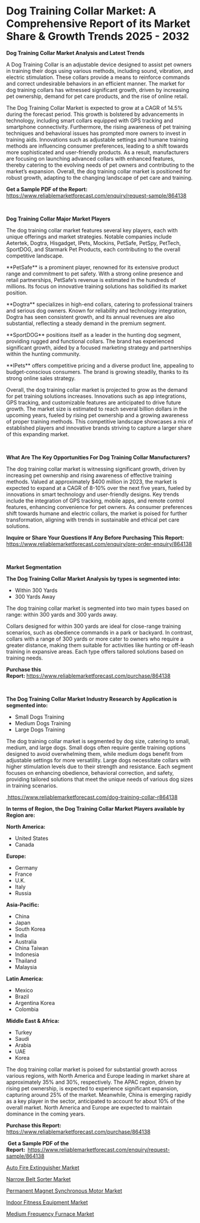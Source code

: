 <p><h1>Dog Training Collar Market: A Comprehensive Report of its Market Share & Growth Trends 2025 - 2032</h1></p><p><strong>Dog Training Collar Market Analysis and Latest Trends</strong></p>
<p><p>A Dog Training Collar is an adjustable device designed to assist pet owners in training their dogs using various methods, including sound, vibration, and electric stimulation. These collars provide a means to reinforce commands and correct undesirable behaviors in an efficient manner. The market for dog training collars has witnessed significant growth, driven by increasing pet ownership, demand for pet care products, and the rise of online retail.</p><p>The Dog Training Collar Market is expected to grow at a CAGR of 14.5% during the forecast period. This growth is bolstered by advancements in technology, including smart collars equipped with GPS tracking and smartphone connectivity. Furthermore, the rising awareness of pet training techniques and behavioral issues has prompted more owners to invest in training aids. Innovations such as adjustable settings and humane training methods are influencing consumer preferences, leading to a shift towards more sophisticated and user-friendly products. As a result, manufacturers are focusing on launching advanced collars with enhanced features, thereby catering to the evolving needs of pet owners and contributing to the market’s expansion. Overall, the dog training collar market is positioned for robust growth, adapting to the changing landscape of pet care and training.</p></p>
<p><strong>Get a Sample PDF of the Report:&nbsp;</strong> <a href="https://www.reliablemarketforecast.com/enquiry/request-sample/864138?utm_campaign=1080&utm_medium=2&utm_source=Github&utm_content=ia&utm_term=10042025&utm_id=dog-training-collar">https://www.reliablemarketforecast.com/enquiry/request-sample/864138</a></p>
<p>&nbsp;</p>
<p><strong>Dog Training Collar Major Market Players</strong></p>
<p><p>The dog training collar market features several key players, each with unique offerings and market strategies. Notable companies include Aetertek, Dogtra, Hisgadget, IPets, Mockins, PetSafe, PetSpy, PetTech, SportDOG, and Starmark Pet Products, each contributing to the overall competitive landscape.</p><p>**PetSafe** is a prominent player, renowned for its extensive product range and commitment to pet safety. With a strong online presence and retail partnerships, PetSafe’s revenue is estimated in the hundreds of millions. Its focus on innovative training solutions has solidified its market position.</p><p>**Dogtra** specializes in high-end collars, catering to professional trainers and serious dog owners. Known for reliability and technology integration, Dogtra has seen consistent growth, and its annual revenues are also substantial, reflecting a steady demand in the premium segment.</p><p>**SportDOG** positions itself as a leader in the hunting dog segment, providing rugged and functional collars. The brand has experienced significant growth, aided by a focused marketing strategy and partnerships within the hunting community.</p><p>**IPets** offers competitive pricing and a diverse product line, appealing to budget-conscious consumers. The brand is growing steadily, thanks to its strong online sales strategy.</p><p>Overall, the dog training collar market is projected to grow as the demand for pet training solutions increases. Innovations such as app integrations, GPS tracking, and customizable features are anticipated to drive future growth. The market size is estimated to reach several billion dollars in the upcoming years, fueled by rising pet ownership and a growing awareness of proper training methods. This competitive landscape showcases a mix of established players and innovative brands striving to capture a larger share of this expanding market.</p></p>
<p>&nbsp;</p>
<p><strong>What Are The Key Opportunities For Dog Training Collar Manufacturers?</strong></p>
<p><p>The dog training collar market is witnessing significant growth, driven by increasing pet ownership and rising awareness of effective training methods. Valued at approximately $400 million in 2023, the market is expected to expand at a CAGR of 8-10% over the next five years, fueled by innovations in smart technology and user-friendly designs. Key trends include the integration of GPS tracking, mobile apps, and remote control features, enhancing convenience for pet owners. As consumer preferences shift towards humane and electric collars, the market is poised for further transformation, aligning with trends in sustainable and ethical pet care solutions.</p></p>
<p><strong>Inquire or Share Your Questions If Any Before Purchasing This Report:</strong> <a href="https://www.reliablemarketforecast.com/enquiry/pre-order-enquiry/864138?utm_campaign=1080&utm_medium=2&utm_source=Github&utm_content=ia&utm_term=10042025&utm_id=dog-training-collar">https://www.reliablemarketforecast.com/enquiry/pre-order-enquiry/864138</a></p>
<p>&nbsp;</p>
<p><strong>Market Segmentation</strong></p>
<p><strong>The Dog Training Collar Market Analysis by types is segmented into:</strong></p>
<p><ul><li>Within 300 Yards</li><li>300 Yards Away</li></ul></p>
<p><p>The dog training collar market is segmented into two main types based on range: within 300 yards and 300 yards away. </p><p>Collars designed for within 300 yards are ideal for close-range training scenarios, such as obedience commands in a park or backyard. In contrast, collars with a range of 300 yards or more cater to owners who require a greater distance, making them suitable for activities like hunting or off-leash training in expansive areas. Each type offers tailored solutions based on training needs.</p></p>
<p><strong>Purchase this Report:&nbsp;</strong><a href="https://www.reliablemarketforecast.com/purchase/864138?utm_campaign=1080&utm_medium=2&utm_source=Github&utm_content=ia&utm_term=10042025&utm_id=dog-training-collar">https://www.reliablemarketforecast.com/purchase/864138</a></p>
<p>&nbsp;</p>
<p><strong>The Dog Training Collar Market Industry Research by Application is segmented into:</strong></p>
<p><ul><li>Small Dogs Training</li><li>Medium Dogs Training</li><li>Large Dogs Training</li></ul></p>
<p><p>The dog training collar market is segmented by dog size, catering to small, medium, and large dogs. Small dogs often require gentle training options designed to avoid overwhelming them, while medium dogs benefit from adjustable settings for more versatility. Large dogs necessitate collars with higher stimulation levels due to their strength and resistance. Each segment focuses on enhancing obedience, behavioral correction, and safety, providing tailored solutions that meet the unique needs of various dog sizes in training scenarios.</p></p>
<p><a href="https://www.reliablemarketforecast.com/dog-training-collar-r864138?utm_campaign=1080&utm_medium=2&utm_source=Github&utm_content=ia&utm_term=10042025&utm_id=dog-training-collar">&nbsp;https://www.reliablemarketforecast.com/dog-training-collar-r864138</a></p>
<p><strong>In terms of Region, the Dog Training Collar Market Players available by Region are:</strong></p>
<p>
    <p> <strong> North America: </strong>
        <ul>
            <li>United States</li>
            <li>Canada</li>
        </ul>
        </p> 
    <p> <strong> Europe: </strong>
        <ul>
            <li>Germany</li>
            <li>France</li>
            <li>U.K.</li>
            <li>Italy</li>
            <li>Russia</li>
        </ul>
        </p> 
    <p> <strong> Asia-Pacific: </strong>
        <ul>
            <li>China</li>
            <li>Japan</li>
            <li>South Korea</li>
            <li>India</li>
            <li>Australia</li>
            <li>China Taiwan</li>
            <li>Indonesia</li>
            <li>Thailand</li>
            <li>Malaysia</li>
        </ul>
        </p> 
    <p> <strong> Latin America: </strong>
        <ul>
            <li>Mexico</li>
            <li>Brazil</li>
            <li>Argentina Korea</li>
            <li>Colombia</li>
        </ul>
        </p> 
    <p> <strong> Middle East & Africa: </strong>
        <ul>
            <li>Turkey</li>
            <li>Saudi</li>
            <li>Arabia</li>
            <li>UAE</li>
            <li>Korea</li>
        </ul>
    </p>
    </p>
<p><p>The dog training collar market is poised for substantial growth across various regions, with North America and Europe leading in market share at approximately 35% and 30%, respectively. The APAC region, driven by rising pet ownership, is expected to experience significant expansion, capturing around 25% of the market. Meanwhile, China is emerging rapidly as a key player in the sector, anticipated to account for about 10% of the overall market. North America and Europe are expected to maintain dominance in the coming years.</p></p>
<p><strong>Purchase this Report: </strong><a href="https://www.reliablemarketforecast.com/purchase/864138?utm_campaign=1080&utm_medium=2&utm_source=Github&utm_content=ia&utm_term=10042025&utm_id=dog-training-collar">https://www.reliablemarketforecast.com/purchase/864138</a></p>
<p>&nbsp;<strong>Get a Sample PDF of the Report:&nbsp;&nbsp;</strong><a href="https://www.reliablemarketforecast.com/enquiry/request-sample/864138?utm_campaign=1080&utm_medium=2&utm_source=Github&utm_content=ia&utm_term=10042025&utm_id=dog-training-collar">https://www.reliablemarketforecast.com/enquiry/request-sample/864138</a></p>
<p><strong></strong></p>
<p><p><a href="https://github.com/thapabylers2/Market-Research-Report-List-1/blob/main/auto-fire-extinguisher-market.md?utm_campaign=1080&utm_medium=2&utm_source=Github&utm_content=ia&utm_term=10042025&utm_id=dog-training-collar">Auto Fire Extinguisher Market</a></p><p><a href="https://github.com/motosyuliq/Market-Research-Report-List-1/blob/main/narrow-belt-sorter-market.md?utm_campaign=1080&utm_medium=2&utm_source=Github&utm_content=ia&utm_term=10042025&utm_id=dog-training-collar">Narrow Belt Sorter Market</a></p><p><a href="https://github.com/spehnluenaru/Market-Research-Report-List-1/blob/main/permanent-magnet-synchronous-motor-market.md?utm_campaign=1080&utm_medium=2&utm_source=Github&utm_content=ia&utm_term=10042025&utm_id=dog-training-collar">Permanent Magnet Synchronous Motor Market</a></p><p><a href="https://github.com/muskoaizahfi/Market-Research-Report-List-1/blob/main/indoor-fitness-equipment-market.md?utm_campaign=1080&utm_medium=2&utm_source=Github&utm_content=ia&utm_term=10042025&utm_id=dog-training-collar">Indoor Fitness Equipment Market</a></p><p><a href="https://github.com/ryantindyaiz/Market-Research-Report-List-1/blob/main/medium-frequency-furnace-market.md?utm_campaign=1080&utm_medium=2&utm_source=Github&utm_content=ia&utm_term=10042025&utm_id=dog-training-collar">Medium Frequency Furnace Market</a></p></p>